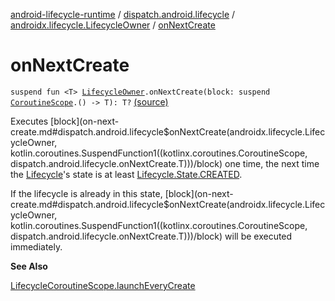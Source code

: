 [android-lifecycle-runtime](../../index.md) / [dispatch.android.lifecycle](../index.md) / [androidx.lifecycle.LifecycleOwner](index.md) / [onNextCreate](./on-next-create.md)

# onNextCreate

`suspend fun <T> `[`LifecycleOwner`](https://developer.android.com/reference/androidx/androidx/lifecycle/LifecycleOwner.html)`.onNextCreate(block: suspend `[`CoroutineScope`](https://kotlin.github.io/kotlinx.coroutines/kotlinx-coroutines-core/kotlinx.coroutines/-coroutine-scope/index.html)`.() -> T): T?` [(source)](https://github.com/RBusarow/Dispatch/tree/master/android-lifecycle-runtime/src/main/java/dispatch/android/lifecycle/LifecycleSuspendExt.kt#L29)

Executes [block](on-next-create.md#dispatch.android.lifecycle$onNextCreate(androidx.lifecycle.LifecycleOwner, kotlin.coroutines.SuspendFunction1((kotlinx.coroutines.CoroutineScope, dispatch.android.lifecycle.onNextCreate.T)))/block) one time, the next time the [Lifecycle](https://developer.android.com/reference/androidx/androidx/lifecycle/Lifecycle.html)'s state is at least [Lifecycle.State.CREATED](https://developer.android.com/reference/androidx/androidx/lifecycle/Lifecycle/State.html#CREATED).

If the lifecycle is already in this state, [block](on-next-create.md#dispatch.android.lifecycle$onNextCreate(androidx.lifecycle.LifecycleOwner, kotlin.coroutines.SuspendFunction1((kotlinx.coroutines.CoroutineScope, dispatch.android.lifecycle.onNextCreate.T)))/block) will be executed immediately.

**See Also**

[LifecycleCoroutineScope.launchEveryCreate](../-lifecycle-coroutine-scope/launch-every-create.md)

